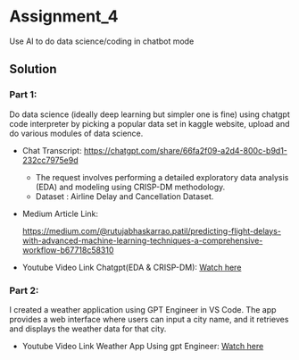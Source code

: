 # Assignment_4

Use AI to do data science/coding in chatbot mode

## Solution

### Part 1:

Do data science (ideally deep learning but simpler one is fine)  using chatgpt code interpreter by picking a popular data set in kaggle website, upload and do various modules of data science.

- Chat Transcript: https://chatgpt.com/share/66fa2f09-a2d4-800c-b9d1-232cc7975e9d

  - The request involves performing a detailed exploratory data analysis (EDA) and modeling using CRISP-DM methodology.
  - Dataset : Airline Delay and Cancellation Dataset.
 
- Medium Article Link:

    https://medium.com/@rutujabhaskarrao.patil/predicting-flight-delays-with-advanced-machine-learning-techniques-a-comprehensive-workflow-b67718c58310
  
- Youtube Video Link Chatgpt(EDA & CRISP-DM): [Watch here](https://youtu.be/Uc2zqluqYiA)


### Part 2:

I created a weather application using GPT Engineer in VS Code. The app provides a web interface where users can input a city name, and it retrieves and displays the weather data for that city.


- Youtube Video Link Weather App Using gpt Engineer: [Watch here](https://youtu.be/Uc2zqluqYiA)



